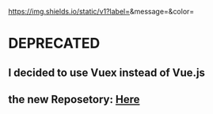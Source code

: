 https://img.shields.io/static/v1?label=<LABEL>&message=<DEPRECATED>&color=<COLOR>
# DEPRECATED
## I decided to use Vuex instead of Vue.js 
## the new Reposetory: [Here](https://github.com/ibra4/resume-live-builder-vuex-app)
